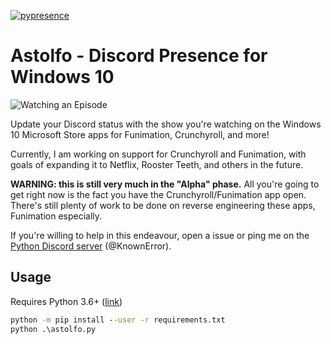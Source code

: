 
[![pypresence](https://img.shields.io/badge/using-pypresence-00bb88.svg?style=for-the-badge&logo=discord&logoWidth=20)](https://github.com/qwertyquerty/pypresence)

# Astolfo - Discord Presence for Windows 10
![Watching an Episode](https://i.imgur.com/KzBivUm.png)

Update your Discord status with the show you're watching on the Windows 10
Microsoft Store apps for Funimation, Crunchyroll, and more!

Currently, I am working on support for Crunchyroll and Funimation, with
goals of expanding it to Netflix, Rooster Teeth, and others in the future.


**WARNING: this is still very much in the "Alpha" phase.** All you're going to get
right now is the fact you have the Crunchyroll/Funimation app open.
There's still plenty of work to be done on reverse engineering these
apps, Funimation especially.

If you're willing to help in this
endeavour, open a issue or ping me on the
[Python Discord server](https://discord.gg/python) (@KnownError).


## Usage
Requires Python 3.6+ ([link](https://www.python.org/downloads/release/python-370/))
```cmd
python -m pip install --user -r requirements.txt
python .\astolfo.py
```
